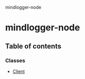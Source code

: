 mindlogger-node

# mindlogger-node

## Table of contents

### Classes

- [Client](classes/client.md)
